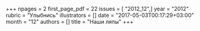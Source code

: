 +++
npages = 2
first_page_pdf = 22
issues = [ "2012_12",]
year = "2012"
rubric = "Улыбнись"
illustrators = []
date = "2017-05-03T00:17:29+03:00"
month = "12"
authors = []
title = "Наши ляпы"
+++
